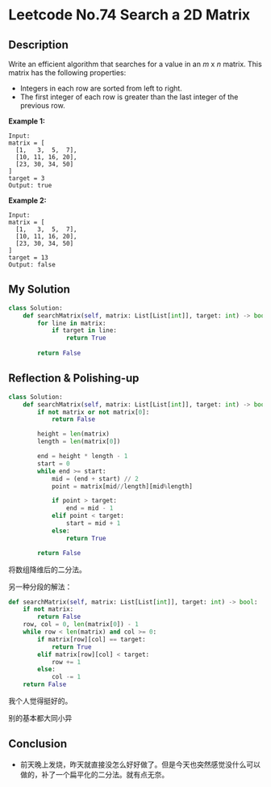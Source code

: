 # Leetcode No.74 Search a 2D Matrix

## Description

Write an efficient algorithm that searches for a value in an *m* x *n* matrix. This matrix has the following properties:

- Integers in each row are sorted from left to right.
- The first integer of each row is greater than the last integer of the previous row.

**Example 1:**

```
Input:
matrix = [
  [1,   3,  5,  7],
  [10, 11, 16, 20],
  [23, 30, 34, 50]
]
target = 3
Output: true
```

**Example 2:**

```
Input:
matrix = [
  [1,   3,  5,  7],
  [10, 11, 16, 20],
  [23, 30, 34, 50]
]
target = 13
Output: false
```

## My Solution

```python
class Solution:
    def searchMatrix(self, matrix: List[List[int]], target: int) -> bool:
        for line in matrix:
            if target in line:
                return True
        
        return False	
```

## Reflection & Polishing-up

```python
class Solution:
    def searchMatrix(self, matrix: List[List[int]], target: int) -> bool:
        if not matrix or not matrix[0]:
            return False

        height = len(matrix)
        length = len(matrix[0])

        end = height * length - 1
        start = 0
        while end >= start:
            mid = (end + start) // 2
            point = matrix[mid//length][mid%length]

            if point > target:
                end = mid - 1
            elif point < target:
                start = mid + 1
            else:
                return True

        return False

```

将数组降维后的二分法。

另一种分段的解法：

```python
def searchMatrix(self, matrix: List[List[int]], target: int) -> bool:
	if not matrix:
		return False
	row, col = 0, len(matrix[0]) - 1
	while row < len(matrix) and col >= 0:
		if matrix[row][col] == target:
			return True
		elif matrix[row][col] < target:
			row += 1
		else:
			col -= 1
	return False
```

我个人觉得挺好的。

别的基本都大同小异

## Conclusion

- 前天晚上发烧，昨天就直接没怎么好好做了。但是今天也突然感觉没什么可以做的，补了一个扁平化的二分法。就有点无奈。
